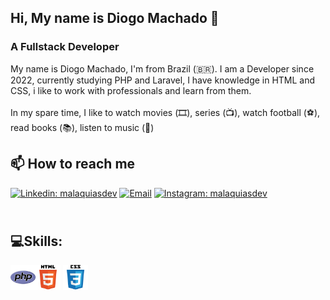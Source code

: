 ## Hi, My name is Diogo Machado 👋

<h3> A Fullstack Developer</h3>
My name is Diogo Machado, I'm from Brazil (🇧🇷). I am a Developer since 2022, currently studying PHP and Laravel, I have knowledge in HTML and CSS, i like to work with professionals and learn from them.
<br></br>
In my spare time, I like to watch movies (🎞️), series (📺), watch football (⚽️), read books (📚), listen to music (🎵)


## 📫 How to reach me
[![Linkedin: malaquiasdev](https://img.shields.io/badge/-LinkedIn-0077B5?style=for-the-badge&logo=linkedin&logoColor=white&link=https://www.linkedin.com/in/malaquiasdev/)](https://www.linkedin.com/in/diogo-machado-328a10ab)
[![Email](https://img.shields.io/badge/-Email-%23333?style=for-the-badge&logo=gmail&logoColor=white)](mailto:diogomachadocmb)
[![Instagram: malaquiasdev](https://img.shields.io/badge/-Instagram-%23E4405F?style=for-the-badge&logo=instagram&logoColor=white)](https://www.instagram.com/diogomachado_021/)

## <br>💻Skills:</br>

<img src="https://raw.githubusercontent.com/devicons/devicon/master/icons/php/php-original.svg" alt="php" width="40" height="40"/><img src="https://raw.githubusercontent.com/devicons/devicon/master/icons/html5/html5-original-wordmark.svg" alt="html5" width="40" height="40"/> <img src="https://raw.githubusercontent.com/devicons/devicon/master/icons/css3/css3-original-wordmark.svg" alt="css3" width="40" height="40"/>
